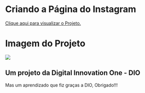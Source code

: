 <h1> Criando a Página do Instagram </h1>
<a href="https://RenkSa.github.io/Página%20do%20Instagram/index.html">Clique aqui para visualizar o Projeto.</a>

<h1> Imagem do Projeto </h1>
<img src="https://github.com/RenkSa/RenkSa.github.io/tree/main/P%C3%A1gina%20do%20Instagram/img/IG.png">
<h2> Um projeto da Digital Innovation One - DIO </h2>

<p> Mas um aprendizado que fiz graças a DIO, Obrigado!!!</p>
